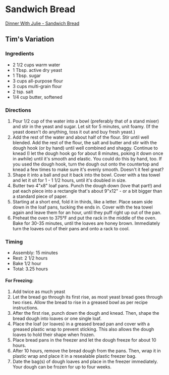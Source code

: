 # Sandwich Bread
[Dinner With Julie - Sandwich Bread](http://www.dinnerwithjulie.com/2012/03/04/julia-childs-white-sandwich-bread/)

## Tim's Variation

### Ingredients
* 2 1/2 cups warm water
* 1 Tbsp. active dry yeast
* 1 Tbsp. sugar
* 3 cups all-purpose flour
* 3 cups multi-grain flour
* 2 tsp. salt
* 1/4 cup butter, softened

### Directions
1. Pour 1/2 cup of the water into a bowl (preferably that of a stand mixer) and stir in the yeast and sugar. Let sit for 5 minutes, unit foamy. (If the yeast doesn't do anything, toss it out and buy fresh yeast.)
2. Add the rest of the water and about half of the flour. Stir until well blended. Add the rest of the flour, the salt and butter and stir with the dough hook (or by hand) until well combined and shaggy. Continue to knead (I let the dough hook go for about 8 minutes, poking it down once in awhile) until it's smooth and elastic. You could do this by hand, too. If you used the dough hook, turn the dough out onto the countertop and knead a few times to make sure it's evenly smooth. Doesn't it feel great?
3. Shape it into a ball and put it back into the bowl. Cover with a tea towel and let it sit for 1 - 1 1/2 hours, until it's doubled in size.
4. Butter two 4"x8" loaf pans. Punch the dough down (love that part!) and pat each piece into a rectangle that's about 9"x12" - or a bit bigger than a standard piece of paper.
5. Starting at a short end, fold it in thirds, like a letter. Place seam side down in the loaf pans, tucking the ends in. Cover with the tea towel again and leave them for an hour, until they puff right up out of the pan.
6. Preheat the oven to 375°F and put the rack in the middle of the oven. Bake for 30-35 minutes, until the loaves are honey brown. Immediately turn the loaves out of their pans and onto a rack to cool.

### Timing
* Assembly: 15 minutes
* Rest: 2 1/2 hours
* Bake 1/2 hour
* Total: 3.25 hours

#### For Freezing:
1. Add twice as much yeast
2. Let the bread go through its first rise, as most yeast bread goes through two rises. Allow the bread to rise in a greased bowl as per recipe instructions.
3. After the first rise, punch down the dough and knead. Then, shape the bread dough into loaves or one single loaf.
4. Place the loaf (or loaves) in a greased bread pan and cover with a greased plastic wrap to prevent sticking. This also allows the dough loaves to hold their shape when frozen.
5. Place bread pans in the freezer and let the dough freeze for about 10 hours.
6. After 10 hours, remove the bread dough from the pans. Then, wrap it in plastic wrap and place it in a resealable plastic freezer bag.
7. Date the bag(s) of dough loaves and place in the freezer immediately. Your dough can be frozen for up to four weeks.
